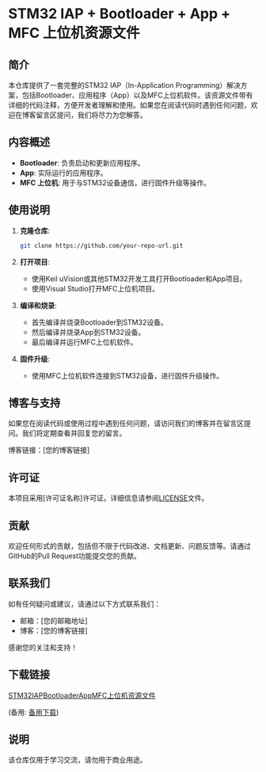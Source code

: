 # STM32 IAP + Bootloader + App + MFC 上位机资源文件

## 简介

本仓库提供了一套完整的STM32 IAP（In-Application Programming）解决方案，包括Bootloader、应用程序（App）以及MFC上位机软件。该资源文件带有详细的代码注释，方便开发者理解和使用。如果您在阅读代码时遇到任何问题，欢迎在博客留言区提问，我们将尽力为您解答。

## 内容概述

- **Bootloader**: 负责启动和更新应用程序。
- **App**: 实际运行的应用程序。
- **MFC 上位机**: 用于与STM32设备通信，进行固件升级等操作。

## 使用说明

1. **克隆仓库**:
   ```bash
   git clone https://github.com/your-repo-url.git
   ```

2. **打开项目**:
   - 使用Keil uVision或其他STM32开发工具打开Bootloader和App项目。
   - 使用Visual Studio打开MFC上位机项目。

3. **编译和烧录**:
   - 首先编译并烧录Bootloader到STM32设备。
   - 然后编译并烧录App到STM32设备。
   - 最后编译并运行MFC上位机软件。

4. **固件升级**:
   - 使用MFC上位机软件连接到STM32设备，进行固件升级操作。

## 博客与支持

如果您在阅读代码或使用过程中遇到任何问题，请访问我们的博客并在留言区提问。我们将定期查看并回复您的留言。

博客链接：[您的博客链接]

## 许可证

本项目采用[许可证名称]许可证。详细信息请参阅[LICENSE](LICENSE)文件。

## 贡献

欢迎任何形式的贡献，包括但不限于代码改进、文档更新、问题反馈等。请通过GitHub的Pull Request功能提交您的贡献。

## 联系我们

如有任何疑问或建议，请通过以下方式联系我们：

- 邮箱：[您的邮箱地址]
- 博客：[您的博客链接]

感谢您的关注和支持！

## 下载链接
[STM32IAPBootloaderAppMFC上位机资源文件](https://pan.quark.cn/s/94d0b6eeb7de) 

(备用: [备用下载](https://pan.baidu.com/s/1JZC9vuVp0QKpdkstdOc6Jg?pwd=1234))

## 说明

该仓库仅用于学习交流，请勿用于商业用途。
